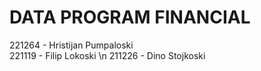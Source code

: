 # DATA PROGRAM FINANCIAL

221264 - Hristijan Pumpaloski  
221119 - Filip Lokoski \n
211226 - Dino Stojkoski 
